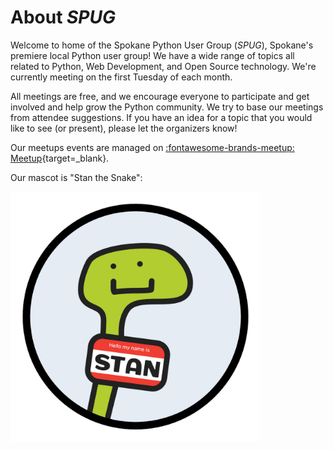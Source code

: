 # About _SPUG_

Welcome to home of the Spokane Python User Group (_SPUG_), Spokane's premiere local Python user group! We have a wide range of topics all related to Python, Web Development, and Open Source technology. We're currently meeting on the first Tuesday of each month.

All meetings are free, and we encourage everyone to participate and get involved and help grow the Python community. We try to base our meetings from attendee suggestions. If you have an idea for a topic that you would like to see (or present), please let the organizers know!

Our meetups events are managed on [:fontawesome-brands-meetup: Meetup](https://www.meetup.com/Python-Spokane/){target=_blank}.

Our mascot is "Stan the Snake":

<img style="max-width: 400px; max-height: 400px;" src="/img/stan.jpg">
